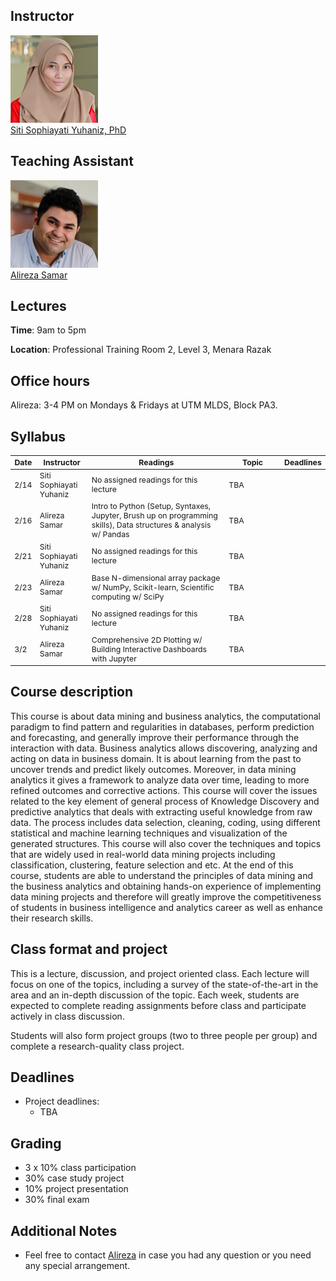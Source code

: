 ## Instructor
<div class="instructor">
  <a href="http://ais.utm.my/sophia">
  <div class="instructorphoto"><img src="sitisophiayatiyuhaniz.jpg"></div>
  <div>Siti Sophiayati Yuhaniz, PhD</div>
  </a>
</div>

## Teaching Assistant
<div class="instructor">
  <a href="http://alirezasamar.com">
  <div class="instructorphoto"><img src="alirezasamar.jpg"></div>
  <div>Alireza Samar</div>
  </a>
</div>

## Lectures
**Time**: 9am to 5pm

**Location**: Professional Training Room 2, Level 3, Menara Razak

## Office hours
Alireza: 3-4 PM on Mondays & Fridays at UTM MLDS, Block PA3.

## Syllabus

<table style="table-layout: fixed; font-size: 88%;">
  <thead>
    <tr>
      <th style="width: 5%;">Date</th>
      <th style="width: 17%;">Instructor</th>
      <th style="width: 50%;">Readings</th>
      <th style="width: 20%;">Topic</th>
      <th style="width: 8%;">Deadlines</th>
    </tr>
  </thead>
  <tbody>
    <tr>
      <td>2/14</td>
      <td>Siti Sophiayati Yuhaniz</td>
      <td>No assigned readings for this lecture</td>
      <td>TBA</td>
      <td></td>
    </tr>
    <tr>
      <td>2/16</td>
      <td>Alireza Samar</td>
      <td>Intro to Python (Setup, Syntaxes, Jupyter, Brush up on programming skills), Data structures & analysis w/ Pandas</td>
      <td>TBA</td>
      <td></td>
    </tr>
    <tr>
      <td>2/21</td>
      <td>Siti Sophiayati Yuhaniz</td>
      <td>No assigned readings for this lecture</td>
      <td>TBA</td>
      <td></td>
    </tr>
    <tr>
      <td>2/23</td>
      <td>Alireza Samar</td>
      <td>Base N-dimensional array package w/ NumPy, Scikit-learn, Scientific computing w/ SciPy</td>
      <td>TBA</td>
      <td></td>
    </tr>
    <tr>
      <td>2/28</td>
      <td>Siti Sophiayati Yuhaniz</td>
      <td>No assigned readings for this lecture</td>
      <td>TBA</td>
      <td></td>
    </tr>
    <tr>
      <td>3/2</td>
      <td>Alireza Samar</td>
      <td>Comprehensive 2D Plotting w/ Building Interactive Dashboards with Jupyter</td>
      <td>TBA</td>
      <td></td>
    </tr>
  </tbody>
</table>

## Course description
This course is about data mining and business analytics, the computational paradigm to find pattern and regularities in databases, perform prediction and forecasting, and generally improve their performance through the interaction with data. Business analytics allows discovering, analyzing and acting on data in business domain. It is about learning from the past to uncover trends and predict likely outcomes. Moreover, in data mining analytics it gives a framework to analyze data over time, leading to more refined outcomes and corrective actions. This course will cover the issues related to the key element of general process of Knowledge Discovery and predictive analytics that deals with extracting useful knowledge from raw data. The process includes data selection, cleaning, coding, using different statistical and machine learning techniques and visualization of the generated structures. This course will also cover the techniques and topics that are widely used in real-world data mining projects including classification, clustering, feature selection and etc.  At the end of this course, students are able to understand the principles of data mining and the business analytics and obtaining hands-on experience of implementing data mining projects and therefore will greatly improve the competitiveness of students in business intelligence and analytics career as well as enhance their research skills.

## Class format and project
This is a lecture, discussion, and project oriented class. Each lecture will focus on one of the topics, including a survey of the state-of-the-art in the area and an in-depth discussion of the topic. Each week, students are expected to complete reading assignments before class and participate actively in class discussion.

Students will also form project groups (two to three people per group) and complete a research-quality class project.

## Deadlines
* Project deadlines:
  * TBA

## Grading
* 3 x 10% class participation
* 30% case study project
* 10% project presentation
* 30% final exam

## Additional Notes
* Feel free to contact <a href="mailto:salireza5@live.utm.my">Alireza</a> in case you had any question or you need any special arrangement.
